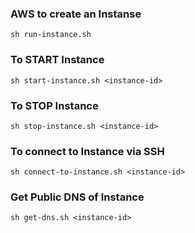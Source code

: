 ### AWS to create an Instanse
`sh run-instance.sh`

### To START Instance
`sh start-instance.sh <instance-id>`

### To STOP Instance
`sh stop-instance.sh <instance-id>`

### To connect to Instance via SSH
`sh connect-to-instance.sh <instance-id>`

### Get Public DNS of Instance
`sh get-dns.sh <instance-id>`
